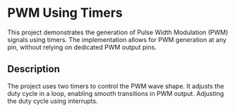 # PWM Using Timers

This project demonstrates the generation of Pulse Width Modulation (PWM) signals using timers. The implementation allows for PWM generation at any pin, without relying on dedicated PWM output pins.

## Description

The project uses two timers to control the PWM wave shape. It adjusts the duty cycle in a loop, enabling smooth transitions in PWM output. Adjusting the duty cycle using interrupts.

